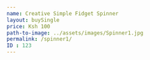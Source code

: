 ```yaml
---
name: Creative Simple Fidget Spinner
layout: buySingle
price: Ksh 100
path-to-image: ../assets/images/Spinner1.jpg
permalink: /spinner1/
ID : 123
---
```

